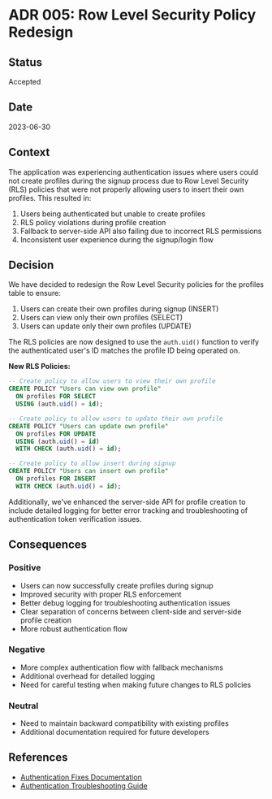 # ADR 005: Row Level Security Policy Redesign

## Status

Accepted

## Date

2023-06-30

## Context

The application was experiencing authentication issues where users could not create profiles during the signup process due to Row Level Security (RLS) policies that were not properly allowing users to insert their own profiles. This resulted in:

1. Users being authenticated but unable to create profiles
2. RLS policy violations during profile creation
3. Fallback to server-side API also failing due to incorrect RLS permissions
4. Inconsistent user experience during the signup/login flow

## Decision

We have decided to redesign the Row Level Security policies for the profiles table to ensure:

1. Users can create their own profiles during signup (INSERT)
2. Users can view only their own profiles (SELECT)
3. Users can update only their own profiles (UPDATE)

The RLS policies are now designed to use the `auth.uid()` function to verify the authenticated user's ID matches the profile ID being operated on.

**New RLS Policies:**

```sql
-- Create policy to allow users to view their own profile
CREATE POLICY "Users can view own profile"
  ON profiles FOR SELECT
  USING (auth.uid() = id);

-- Create policy to allow users to update their own profile
CREATE POLICY "Users can update own profile"
  ON profiles FOR UPDATE
  USING (auth.uid() = id)
  WITH CHECK (auth.uid() = id);

-- Create policy to allow insert during signup
CREATE POLICY "Users can insert own profile"
  ON profiles FOR INSERT
  WITH CHECK (auth.uid() = id);
```

Additionally, we've enhanced the server-side API for profile creation to include detailed logging for better error tracking and troubleshooting of authentication token verification issues.

## Consequences

### Positive

- Users can now successfully create profiles during signup
- Improved security with proper RLS enforcement
- Better debug logging for troubleshooting authentication issues
- Clear separation of concerns between client-side and server-side profile creation
- More robust authentication flow

### Negative

- More complex authentication flow with fallback mechanisms
- Additional overhead for detailed logging
- Need for careful testing when making future changes to RLS policies

### Neutral

- Need to maintain backward compatibility with existing profiles
- Additional documentation required for future developers

## References

- [Authentication Fixes Documentation](../authentication-fixes.md)
- [Authentication Troubleshooting Guide](../auth-troubleshooting.md)
